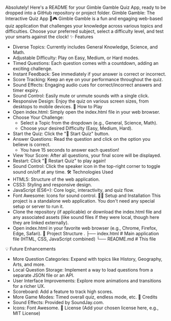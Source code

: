 Absolutely! Here's a README for your Gimble Gamble Quiz App, ready to be dropped into a GitHub repository or project folder.
Gimble Gamble: The Interactive Quiz App 🧠🎮
Gimble Gamble is a fun and engaging web-based quiz application that challenges your knowledge across various topics and difficulties. Choose your preferred subject, select a difficulty level, and test your smarts against the clock!
✨ Features
 * Diverse Topics: Currently includes General Knowledge, Science, and Math.
 * Adjustable Difficulty: Play on Easy, Medium, or Hard modes.
 * Timed Questions: Each question comes with a countdown, adding an exciting challenge.
 * Instant Feedback: See immediately if your answer is correct or incorrect.
 * Score Tracking: Keep an eye on your performance throughout the quiz.
 * Sound Effects: Engaging audio cues for correct/incorrect answers and timer expiry.
 * Sound Control: Easily mute or unmute sounds with a single click.
 * Responsive Design: Enjoy the quiz on various screen sizes, from desktops to mobile devices.
🚀 How to Play
 * Open index.html: Simply open the index.html file in your web browser.
 * Choose Your Challenge:
   * Select a Topic from the dropdown (e.g., General, Science, Math).
   * Choose your desired Difficulty (Easy, Medium, Hard).
 * Start the Quiz: Click the "🚀 Start Quiz" button.
 * Answer Questions: Read the question and click on the option you believe is correct.
   * You have 15 seconds to answer each question!
 * View Your Score: After all questions, your final score will be displayed.
 * Restart: Click "🔁 Restart Quiz" to play again!
 * Sound Control: Click the speaker icon in the top-right corner to toggle sound on/off at any time.
🛠️ Technologies Used
 * HTML5: Structure of the web application.
 * CSS3: Styling and responsive design.
 * JavaScript (ES6+): Core logic, interactivity, and quiz flow.
 * Font Awesome: Icons for sound control.
👨‍💻 Setup and Installation
This project is a standalone web application. You don't need any special setup or server to run it.
 * Clone the repository (if applicable) or download the index.html file and any associated assets (like sound files if they were local, though here they are linked externally).
 * Open index.html in your favorite web browser (e.g., Chrome, Firefox, Edge, Safari).
🚧 Project Structure
.
├── index.html          # Main application file (HTML, CSS, JavaScript combined)
└── README.md           # This file

💡 Future Enhancements
 * More Question Categories: Expand with topics like History, Geography, Arts, and more.
 * Local Question Storage: Implement a way to load questions from a separate JSON file or an API.
 * User Interface Improvements: Explore more animations and transitions for a richer UX.
 * Scoreboard: Add a feature to track high scores.
 * More Game Modes: Timed overall quiz, endless mode, etc.
🙏 Credits
 * Sound Effects: Provided by SoundJay.com.
 * Icons: Font Awesome.
📄 License
(Add your chosen license here, e.g., MIT License)
